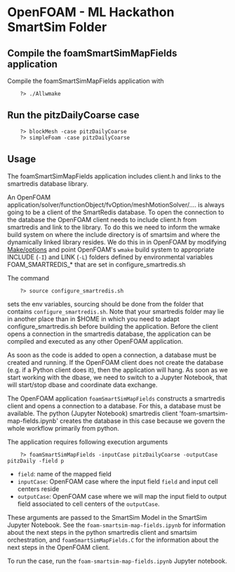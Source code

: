 # OpenFOAM - ML Hackathon SmartSim Folder

## Compile the foamSmartSimMapFields application

Compile the foamSmartSimMapFields application with 

```
    ?> ./Allwmake
```

## Run the pitzDailyCoarse case

```
    ?> blockMesh -case pitzDailyCoarse
    ?> simpleFoam -case pitzDailyCoarse
```

## Usage 

The foamSmartSimMapFields application includes client.h and links to the smartredis database library. 

An OpenFOAM application/solver/functionObject/fvOption/meshMotionSolver/.... is always going to be a client of the SmartRedis database. To open the connection to the database the OpenFOAM client needs to include client.h from smartredis and link to the library. To do this we need to inform the wmake build system on where the include directory is of smartsim and where the dynamically linked library resides. We do this in in OpenFOAM by modifying [Make/options](https://github.com/OFDataCommittee/OFMLHackathon/blob/main/2023-07/smartsim/foamSmartSimMapFields/Make/options) and point OpenFOAM's `wmake` build system to appropriate INCLUDE (`-I`) and LINK (`-L`) folders defined by environmental variables FOAM_SMARTREDIS_* that are set in configure_smartredis.sh 

The command

```
    ?> source configure_smartredis.sh
```

sets the env variables, sourcing should be done from the folder that contains `configure_smartredis.sh`.  Note that your smartredis folder may lie in another place than in $HOME in which you need to adapt configure_smartredis.sh before building the application. Before the client opens a connection in the smartredis database, the application can be compiled and executed as any other OpenFOAM application. 

As soon as the code is added to open a connection, a database must be created and running. If the OpenFOAM client does not create the database (e.g. if a Python client does it), then the application will hang. As soon as we start working with the dbase, we need to switch to a Jupyter Notebook, that will start/stop dbase and coordinate data exchange.

The OpenFOAM application `foamSmartSimMapFields` constructs a smartredis client and opens a connection to a database. For this, a database must be available. The python (Jupyter Notebook) smartredis client 'foam-smartsim-map-fields.ipynb' creates the database in this case because we govern the whole workflow primarily from python. 

The application requires following execution arguments 

```
    ?> foamSmartSimMapFields -inputCase pitzDailyCoarse -outputCase pitzDaily -field p
```

 - `field`: name of the mapped field
 - `inputCase`: OpenFOAM case where the input field `field` and input cell centers reside 
 - `outputCase`: OpenFOAM case where we will map the input field to output field associated to cell centers of the `outputCase`.  

These arguments are passed to the SmartSim Model in the SmartSim Jupyter Notebook. See the `foam-smartsim-map-fields.ipynb` for information about the next steps in the python smartredis client and smartsim orchestration, and `foamSmartSimMapFields.C` for the information about the next steps in the OpenFOAM client. 

To run the case, run the `foam-smartsim-map-fields.ipynb` Jupyter notebook.


